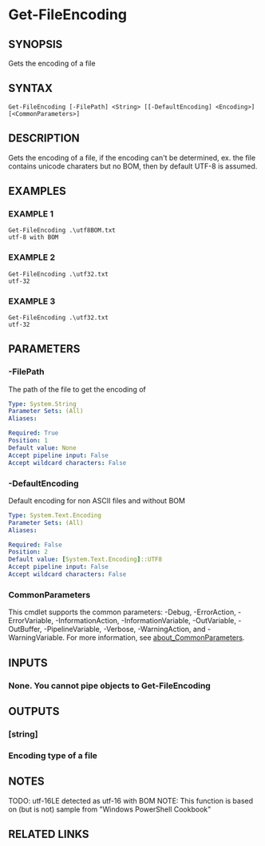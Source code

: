 ﻿---
external help file: Project.AllPlatforms.Utility-help.xml
Module Name: Project.AllPlatforms.Utility
online version: https://github.com/metablaster/WindowsFirewallRuleset/blob/develop/Modules/Project.AllPlatforms.Utility/Help/en-US/Get-FileEncoding.md
schema: 2.0.0
---

# Get-FileEncoding

## SYNOPSIS

Gets the encoding of a file

## SYNTAX

```none
Get-FileEncoding [-FilePath] <String> [[-DefaultEncoding] <Encoding>] [<CommonParameters>]
```

## DESCRIPTION

Gets the encoding of a file, if the encoding can't be determined, ex.
the file
contains unicode charaters but no BOM, then by default UTF-8 is assumed.

## EXAMPLES

### EXAMPLE 1

```none
Get-FileEncoding .\utf8BOM.txt
utf-8 with BOM
```

### EXAMPLE 2

```none
Get-FileEncoding .\utf32.txt
utf-32
```

### EXAMPLE 3

```none
Get-FileEncoding .\utf32.txt
utf-32
```

## PARAMETERS

### -FilePath

The path of the file to get the encoding of

```yaml
Type: System.String
Parameter Sets: (All)
Aliases:

Required: True
Position: 1
Default value: None
Accept pipeline input: False
Accept wildcard characters: False
```

### -DefaultEncoding

Default encoding for non ASCII files and without BOM

```yaml
Type: System.Text.Encoding
Parameter Sets: (All)
Aliases:

Required: False
Position: 2
Default value: [System.Text.Encoding]::UTF8
Accept pipeline input: False
Accept wildcard characters: False
```

### CommonParameters

This cmdlet supports the common parameters: -Debug, -ErrorAction, -ErrorVariable, -InformationAction, -InformationVariable, -OutVariable, -OutBuffer, -PipelineVariable, -Verbose, -WarningAction, and -WarningVariable. For more information, see [about_CommonParameters](http://go.microsoft.com/fwlink/?LinkID=113216).

## INPUTS

### None. You cannot pipe objects to Get-FileEncoding

## OUTPUTS

### [string]

### Encoding type of a file

## NOTES

TODO: utf-16LE detected as utf-16 with BOM
NOTE: This function is based on (but is not) sample from "Windows PowerShell Cookbook"

## RELATED LINKS

